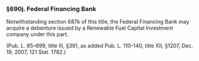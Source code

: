 ### §690j. Federal Financing Bank ###

Notwithstanding section 687k of this title, the Federal Financing Bank may acquire a debenture issued by a Renewable Fuel Capital Investment company under this part.

(Pub. L. 85–699, title III, §391, as added Pub. L. 110–140, title XII, §1207, Dec. 19, 2007, 121 Stat. 1782.)